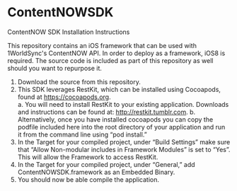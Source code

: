 # ContentNOWSDK
ContentNOW SDK Installation Instructions

This repository contains an iOS framework that can be used with 1WorldSync's ContentNOW API.  In order to deploy as a framework, iOS8 is required.
The source code is included as part of this repository as well should you want to repurpose it. 

1.	Download the source from this repository.
2.	This SDK leverages RestKit, which can be installed using Cocoapods, found at https://cocoapods.org.   
	a.	You will need to install RestKit to your existing application.  Downloads and instructions can be found at:  http://restkit.tumblr.com.
	b.	Alternatively, once you have installed cocoapods you can copy the podfile included here into the root directory of your application and run it from the command line using “pod install.” 
3.	In the Target for your compiled project, under “Build Settings” make sure that “Allow Non-modular includes in Framework Modules” is set to “Yes”.  This will allow the Framework to access RestKit.
4.	In the Target for your compiled project, under “General,” add ContentNOWSDK.framework as an Embedded Binary.  
5.	You should now be able compile the application.  
